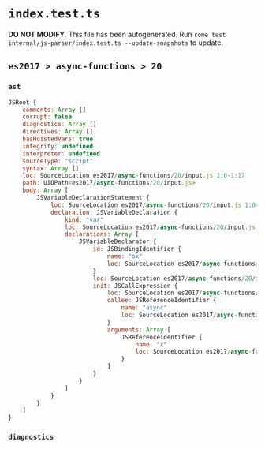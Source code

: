 # `index.test.ts`

**DO NOT MODIFY**. This file has been autogenerated. Run `rome test internal/js-parser/index.test.ts --update-snapshots` to update.

## `es2017 > async-functions > 20`

### `ast`

```javascript
JSRoot {
	comments: Array []
	corrupt: false
	diagnostics: Array []
	directives: Array []
	hasHoistedVars: true
	integrity: undefined
	interpreter: undefined
	sourceType: "script"
	syntax: Array []
	loc: SourceLocation es2017/async-functions/20/input.js 1:0-1:17
	path: UIDPath<es2017/async-functions/20/input.js>
	body: Array [
		JSVariableDeclarationStatement {
			loc: SourceLocation es2017/async-functions/20/input.js 1:0-1:17
			declaration: JSVariableDeclaration {
				kind: "var"
				loc: SourceLocation es2017/async-functions/20/input.js 1:0-1:17
				declarations: Array [
					JSVariableDeclarator {
						id: JSBindingIdentifier {
							name: "ok"
							loc: SourceLocation es2017/async-functions/20/input.js 1:4-1:6 (ok)
						}
						loc: SourceLocation es2017/async-functions/20/input.js 1:4-1:17
						init: JSCallExpression {
							loc: SourceLocation es2017/async-functions/20/input.js 1:9-1:17
							callee: JSReferenceIdentifier {
								name: "async"
								loc: SourceLocation es2017/async-functions/20/input.js 1:9-1:14 (async)
							}
							arguments: Array [
								JSReferenceIdentifier {
									name: "x"
									loc: SourceLocation es2017/async-functions/20/input.js 1:15-1:16 (x)
								}
							]
						}
					}
				]
			}
		}
	]
}
```

### `diagnostics`

```

```

